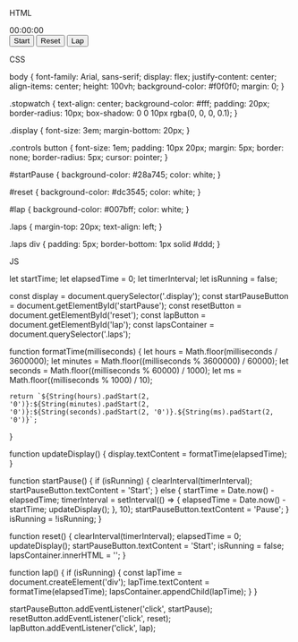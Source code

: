 HTML

<!DOCTYPE html>
<html lang="en">
<head>
    <meta charset="UTF-8">
    <meta name="viewport" content="width=device-width, initial-scale=1.0">
    <title>Stopwatch</title>
    <link rel="stylesheet" href="sw.css">
</head>
<body>
    <div class="stopwatch">
        <div class="display">00:00:00</div>
        <div class="controls">
            <button id="startPause">Start</button>
            <button id="reset">Reset</button>
            <button id="lap">Lap</button>
        </div>
        <div class="laps"></div>
    </div>
    <script src="sw.js"></script>
</body>
</html>

CSS

body {
  font-family: Arial, sans-serif;
  display: flex;
  justify-content: center;
  align-items: center;
  height: 100vh;
  background-color: #f0f0f0;
  margin: 0;
}

.stopwatch {
  text-align: center;
  background-color: #fff;
  padding: 20px;
  border-radius: 10px;
  box-shadow: 0 0 10px rgba(0, 0, 0, 0.1);
}

.display {
  font-size: 3em;
  margin-bottom: 20px;
}

.controls button {
  font-size: 1em;
  padding: 10px 20px;
  margin: 5px;
  border: none;
  border-radius: 5px;
  cursor: pointer;
}

#startPause {
  background-color: #28a745;
  color: white;
}

#reset {
  background-color: #dc3545;
  color: white;
}

#lap {
  background-color: #007bff;
  color: white;
}

.laps {
  margin-top: 20px;
  text-align: left;
}

.laps div {
  padding: 5px;
  border-bottom: 1px solid #ddd;
}

JS

let startTime;
let elapsedTime = 0;
let timerInterval;
let isRunning = false;

const display = document.querySelector('.display');
const startPauseButton = document.getElementById('startPause');
const resetButton = document.getElementById('reset');
const lapButton = document.getElementById('lap');
const lapsContainer = document.querySelector('.laps');

function formatTime(milliseconds) {
    let hours = Math.floor(milliseconds / 3600000);
    let minutes = Math.floor((milliseconds % 3600000) / 60000);
    let seconds = Math.floor((milliseconds % 60000) / 1000);
    let ms = Math.floor((milliseconds % 1000) / 10);

    return `${String(hours).padStart(2, '0')}:${String(minutes).padStart(2, '0')}:${String(seconds).padStart(2, '0')}.${String(ms).padStart(2, '0')}`;
}

function updateDisplay() {
    display.textContent = formatTime(elapsedTime);
}

function startPause() {
    if (isRunning) {
        clearInterval(timerInterval);
        startPauseButton.textContent = 'Start';
    } else {
        startTime = Date.now() - elapsedTime;
        timerInterval = setInterval(() => {
            elapsedTime = Date.now() - startTime;
            updateDisplay();
        }, 10);
        startPauseButton.textContent = 'Pause';
    }
    isRunning = !isRunning;
}

function reset() {
    clearInterval(timerInterval);
    elapsedTime = 0;
    updateDisplay();
    startPauseButton.textContent = 'Start';
    isRunning = false;
    lapsContainer.innerHTML = '';
}

function lap() {
    if (isRunning) {
        const lapTime = document.createElement('div');
        lapTime.textContent = formatTime(elapsedTime);
        lapsContainer.appendChild(lapTime);
    }
}

startPauseButton.addEventListener('click', startPause);
resetButton.addEventListener('click', reset);
lapButton.addEventListener('click', lap);
